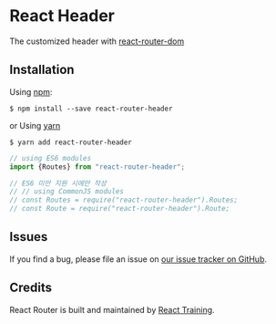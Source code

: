 # React Header

The customized header with [react-router-dom](https://www.npmjs.com/package/react-router-dom)

## Installation

Using [npm](https://www.npmjs.com/):

    $ npm install --save react-router-header

or Using [yarn](https://yarnpkg.com/)

    $ yarn add react-router-header

```js
// using ES6 modules
import {Routes} from "react-router-header";

// ES6 미만 지원 시에만 작성
// // using CommonJS modules
// const Routes = require("react-router-header").Routes;
// const Route = require("react-router-header").Route;
```

## Issues

If you find a bug, please file an issue
on [our issue tracker on GitHub](https://github.com/LeeJaeBae/React-Router-Header/issues).

## Credits

React Router is built and maintained by [React Training](https://reacttraining.com).